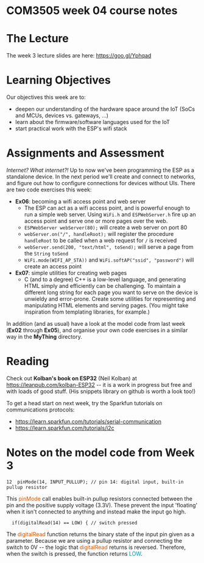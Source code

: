 COM3505 week 04 course notes
===

# The Lecture

The week 3 lecture slides are here: https://goo.gl/Yphqad

<!--
This week's lecture slides are here: https://goo.gl/2YWYEE
-->


# Learning Objectives

Our objectives this week are to:

- deepen our understanding of the hardware space around the IoT (SoCs and
  MCUs, devices vs. gateways, ...)
- learn about the firmware/software languages used for the IoT
- start practical work with the ESP's wifi stack


# Assignments and Assessment

_Internet? What internet?!_ Up to now we've been programming the ESP as a
standalone device. In the next period we'll create and connect to networks,
and figure out how to configure connections for devices without UIs. There are
two code exercises this week:

- **Ex06**: becoming a wifi access point and web server
   - The ESP can act as a wifi access point, and is powerful enough to run a
     simple web server. Using `WiFi.h` and `ESPWebServer.h` fire up an access
     point and serve one or more pages over the web.
   - `ESPWebServer webServer(80);` will create a web server on port 80
   - `webServer.on("/", handleRoot);` will register the procedure `handleRoot`
     to be called when a web request for `/` is received
   - `webServer.send(200, "text/html", toSend);` will serve a page from the
     `String` `toSend`
   - `WiFi.mode(WIFI_AP_STA))` and `WiFi.softAP("ssid", "password")` will
     create an access point
- **Ex07**: simple utilities for creating web pages
   - C (and to a degree) C++ is a low-level language, and generating HTML
     simply and efficiently can be challenging. To maintain a different long
     string for each page you want to serve on the device is unwieldy and
     error-prone. Create some utilities for representing and manipulating HTML
     elements and serving pages. (You might take inspiration from templating
     libraries, for example.)

In addition (and as usual) have a look at the model code from last week
(**Ex02** through **Ex05**), and organise your own code exercises in a similar
way in the **MyThing** directory.


# Reading

Check out **Kolban's book on ESP32** (Neil Kolban) at
https://leanpub.com/kolban-ESP32 -- it is a work in progress but free and with
loads of good stuff. (His snippets library on github is worth a look too!)

To get a head start on next week, try the Sparkfun tutorials on communications
protocols:

- https://learn.sparkfun.com/tutorials/serial-communication
- https://learn.sparkfun.com/tutorials/i2c


# Notes on the model code from Week 3

```Arduino
12  pinMode(14, INPUT_PULLUP); // pin 14: digital input, built-in pullup resistor
```

This <span style="color:#D35400">pinMode</span> call enables built-in pullup
resistors connected between the pin and the positive supply voltage (3.3V).
These prevent the input 'floating' when it isn't connected to anything and
instead make the input go high.

```Arduino
  if(digitalRead(14) == LOW) { // switch pressed
```

The <span style="color:#D35400">digitalRead</span> function  returns the
binary state of the input pin given as a parameter. Because we are using a
pullup resistor and connecting the switch to 0V -- the logic that <span
style="color:#D35400">digitalRead</span> returns is reversed. Therefore, when
the switch is pressed, the function returns <span
style="color:#00979C">LOW</span>.
